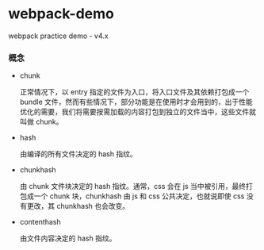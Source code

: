 # webpack-demo

webpack practice demo - v4.x

### 概念

- chunk

  正常情况下，以 entry 指定的文件为入口，将入口文件及其依赖打包成一个 bundle 文件，然而有些情况下，部分功能是在使用时才会用到的，出于性能优化的需要，我们将需要按需加载的内容打包到独立的文件当中，这些文件就叫做 chunk。

- hash

  由编译的所有文件决定的 hash 指纹。

- chunkhash

  由 chunk 文件块决定的 hash 指纹。通常，css 会在 js 当中被引用，最终打包成一个 chunk 块，chunkhash 由 js 和 css 公共决定，也就说即使 css 没有更改，其 chunkhash 也会改变。

- contenthash

  由文件内容决定的 hash 指纹。
